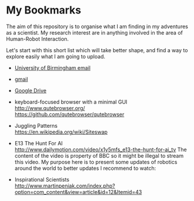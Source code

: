 # My Bookmarks

The aim of this repository is to organise what I am finding in
my adventures as a scientist. My research interest are in anything
involved in the area of Human-Robot Interaction.

Let's start with this short list which will take better shape,
and find a way to explore easily what I am going to upload.

* [University of Birmingham email](https://owa04.bham.ac.uk/owa/)

* [gmail](https://accounts.google.com/ServiceLogin?continue=https%3A%2F%2Fmail.google.com%2Fmail%2F&service=mail&sacu=1&rip=1#identifier)

* [Google Drive](https://accounts.google.com/ServiceLogin?service=wise&passive=true&continue=http%3A%2F%2Fdrive.google.com%2F%3Futm_source%3Den_US&utm_medium=button&utm_campaign=web&utm_content=gotodrive&usp=gtd&ltmpl=drive&urp=https%3A%2F%2Fwww.google.co.uk%2F#identifier)


* keyboard-focused browser with a minimal GUI  
http://www.qutebrowser.org/    
https://github.com/qutebrowser/qutebrowser    


* Juggling Patterns   
https://en.wikipedia.org/wiki/Siteswap


* E13 The Hunt For AI  
http://www.dailymotion.com/video/x1y5mfs_e13-the-hunt-for-ai_tv
The content of the video is property of BBC so it might be illegal
to stream this video. My purpose here is to present some updates
of robotics around the world to better updates I recommend to watch:


 


* Inspirational Scientists   
http://www.martinpeniak.com/index.php?option=com_content&view=article&id=12&Itemid=43  
